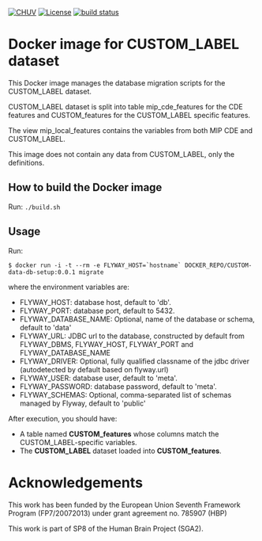 [![CHUV](https://img.shields.io/badge/CHUV-LREN-AF4C64.svg)](https://www.unil.ch/lren/en/home.html) [![License](DATA_LICENSE_BADGE)](https://github.com/LREN-CHUV/CUSTOM-data-db-setup/blob/master/LICENSE)
[![build status](GIT_HTTP_REPO/CUSTOM-data-db-setup/badges/master/build.svg)](GIT_HTTP_REPO/CUSTOM-data-db-setup/commits/master)

# Docker image for CUSTOM_LABEL dataset

This Docker image manages the database migration scripts for the CUSTOM_LABEL dataset.

CUSTOM_LABEL dataset is split into table mip_cde_features for the CDE features and CUSTOM_features for the CUSTOM_LABEL specific features.

The view mip_local_features contains the variables from both MIP CDE and CUSTOM_LABEL.

This image does not contain any data from CUSTOM_LABEL, only the definitions.

## How to build the Docker image

Run: `./build.sh`

## Usage

Run:

```console
$ docker run -i -t --rm -e FLYWAY_HOST=`hostname` DOCKER_REPO/CUSTOM-data-db-setup:0.0.1 migrate
```

where the environment variables are:

* FLYWAY_HOST: database host, default to 'db'.
* FLYWAY_PORT: database port, default to 5432.
* FLYWAY_DATABASE_NAME: Optional, name of the database or schema, default to 'data'
* FLYWAY_URL: JDBC url to the database, constructed by default from FLYWAY_DBMS, FLYWAY_HOST, FLYWAY_PORT and FLYWAY_DATABASE_NAME
* FLYWAY_DRIVER: Optional, fully qualified classname of the jdbc driver (autodetected by default based on flyway.url)
* FLYWAY_USER: database user, default to 'meta'.
* FLYWAY_PASSWORD: database password, default to 'meta'.
* FLYWAY_SCHEMAS: Optional, comma-separated list of schemas managed by Flyway, default to 'public'

After execution, you should have:

* A table named **CUSTOM_features** whose columns match the CUSTOM_LABEL-specific variables.
* The **CUSTOM_LABEL** dataset loaded into **CUSTOM_features**.

# Acknowledgements

This work has been funded by the European Union Seventh Framework Program (FP7/2007­2013) under grant agreement no. 785907 (HBP)

This work is part of SP8 of the Human Brain Project (SGA2).
